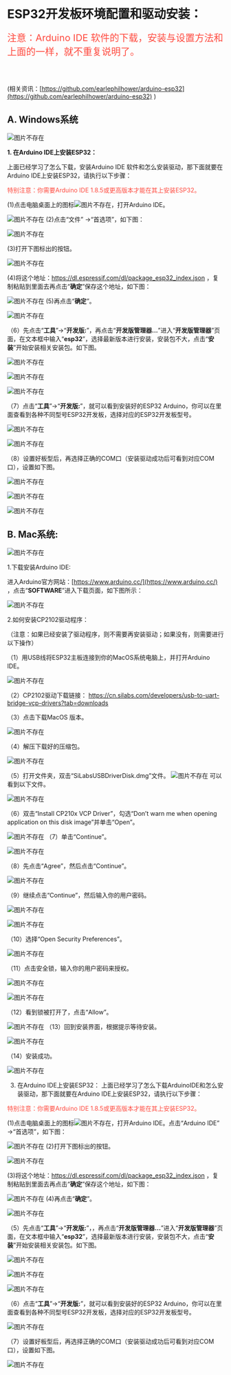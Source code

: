 # **ESP32开发板环境配置和驱动安装：**

<span style="font-size: 22px;"><span style="color: rgb(255, 76, 65); font-size: 22px;">注意：Arduino IDE 软件的下载，安装与设置方法和上面的一样，就不重复说明了。</span></span>

<br>
<br>

(相关资讯：[https://github.com/earlephilhower/arduino-esp32](https://github.com/earlephilhower/arduino-esp32) )

## **A. Windows系统**

![图片不存在](./media/eef95a4f71c9316e41a35813556e51da.png)

**1. 在Arduino IDE上安装ESP32：**

上面已经学习了怎么下载，安装Arduino IDE 软件和怎么安装驱动，那下面就要在Arduino IDE上安装ESP32，请执行以下步骤：

<span style="color: rgb(255, 76, 65);">特别注意：你需要Arduino IDE 1.8.5或更高版本才能在其上安装ESP32。</span>

(1)点击电脑桌面上的图标![图片不存在](./media/2aa3f7ff09ff5841f1864c521af61cbd.png)，打开Arduino IDE。

![图片不存在](./media/e50b14820c3bb291108dc8b9c0c12843.png)
(2)点击“文件” →“首选项”，如下图：

![图片不存在](./media/339b8fc0220890b15cac94e7fefd8e7f.png)

(3)打开下图标出的按钮。

![图片不存在](./media/dd6d3ea8b8ab77977ff2b2af74dbcdab.png)

(4)将这个地址：https://dl.espressif.com/dl/package_esp32_index.json ，复制粘贴到里面去再点击“**确定**”保存这个地址，如下图：

![图片不存在](./media/0f4697f40d0e4c73cdaa36a15034e63b.png)
(5)再点击“**确定**”。

![图片不存在](./media/11dd827f1f17588419bf7be03a47211d.png)

（6）先点击“**工具**”→“**开发版:**”，再点击“**开发版管理器...**”进入“**开发版管理器**”页面，在文本框中输入“**esp32**”，选择最新版本进行安装，安装包不大，点击“**安装**”开始安装相关安装包。如下图。

![图片不存在](./media/486d22dca3d5007c0866fe0dd4b3075e.png)

![图片不存在](./media/fe7700b0fc213248a7b2d09cd6fc20ae.png)

![图片不存在](./media/26766efa26cbdaa8d507e52e40317158.png)

（7）点击“**工具**”→“**开发版:**”，就可以看到安装好的ESP32 Arduino，你可以在里面查看到各种不同型号ESP32开发板，选择对应的ESP32开发板型号。

![图片不存在](./media/7d924f3a05df1addfd61d26a4b1f9eff.png)

![图片不存在](./media/07bbc456b0cfb6f5393701025233b38b.png)

（8）设置好板型后，再选择正确的COM口（安装驱动成功后可看到对应COM口），设置如下图。

![图片不存在](./media/65fcafd5ca192f1d566779a819e04d00.png)

![图片不存在](./media/2cdb1757b32b480e3dac16aa8385e13c.png)

![图片不存在](./media/3270b2614818b728fb3fdd4a45d239f9.png)

## B. Mac系统:

![图片不存在](./media/a94b5505840316715e4bc9badd0421ba.png)

1.下载安装Arduino IDE:

进入Arduino官方网站：[https://www.arduino.cc/](https://www.arduino.cc/) ，点击“**SOFTWARE**”进入下载页面，如下图所示：

![图片不存在](./media/2f1dce89630be8f6fdd23f38ab7097ec.png)

2.如何安装CP2102驱动程序：

（注意：如果已经安装了驱动程序，则不需要再安装驱动；如果没有，则需要进行以下操作）

（1）用USB线将ESP32主板连接到你的MacOS系统电脑上，并打开Arduino IDE。

![图片不存在](./media/a694cc7590112b9becc48e0ad33588ea.png)

（2）CP2102驱动下载链接：
https://cn.silabs.com/developers/usb-to-uart-bridge-vcp-drivers?tab=downloads

（3）点击下载MacOS 版本。

![图片不存在](./media/a369c4f935f32560b84a9b3b756c7dc5.png)

（4）解压下载好的压缩包。

![图片不存在](./media/43f7535e76478fc4bd3b4f7eb68ee068.png)

（5）打开文件夹，双击“SiLabsUSBDriverDisk.dmg”文件。
![图片不存在](./media/e339ed4aa5a59a7ffbd426da57cc5522.png)
可以看到以下文件。

![图片不存在](./media/ba80c239c55f073ad212e110898c9be5.png)

（6）双击“Install CP210x VCP Driver”，勾选“Don’t warn me when opening application on this disk image”并单击“Open”。

![图片不存在](./media/b90f9fec981a67e60d6d973049c8480a.png)
（7）单击“Continue”。

![图片不存在](./media/e3d154346714057c76f44a429d30bc75.png)

（8）先点击“Agree”，然后点击“Continue”。

![图片不存在](./media/df1b62568fc2737d10bebe86364d6240.png)

（9）继续点击“Continue”，然后输入你的用户密码。

![图片不存在](./media/8d5943e9f17648b7b345f2cb921835e8.png)

![图片不存在](./media/d5caae5575fc94e8837daad3675dd164.png)

（10）选择“Open Security Preferences”。

![图片不存在](./media/36fe00477b7e98da6cd3f7d4e074c489.png)

（11）点击安全锁，输入你的用户密码来授权。

![图片不存在](./media/4889cc38b37c1df851c7772aa1f74fe4.png)

![图片不存在](./media/85556fc015cdb38f51375ace1c498585.png)

（12）看到锁被打开了，点击“Allow”。

![图片不存在](./media/bb9213f09221a88dee06bd4ff792cd4c.png)
（13）回到安装界面，根据提示等待安装。

![图片不存在](./media/d49cc02c9a101542bb4a8572da600dfe.png)

（14）安装成功。

![图片不存在](./media/dead537234a8ea1a9feab59bc451eebb.png)

3. 在Arduino IDE上安装ESP32：
上面已经学习了怎么下载ArduinoIDE和怎么安装驱动，那下面就要在Arduino IDE上安装ESP32，请执行以下步骤：

<span style="color: rgb(255, 76, 65);">特别注意：你需要Arduino IDE 1.8.5或更高版本才能在其上安装ESP32。</span>

(1)点击电脑桌面上的图标![图片不存在](./media/2aa3f7ff09ff5841f1864c521af61cbd.png)，打开Arduino IDE。点击“Arduino IDE” →“首选项”，如下图：

![图片不存在](./media/9a1550c0afb15d603b35c14fc7eb9419.png)
(2)打开下图标出的按钮。

![图片不存在](./media/2021aa4872f771da0789e9d4d35c778e.png)

(3)将这个地址：https://dl.espressif.com/dl/package_esp32_index.json ，复制粘贴到里面去再点击“**确定**”保存这个地址，如下图：

![图片不存在](./media/01edadc223784029595d586e60336c53.png)
(4)再点击“**确定**”。

![图片不存在](./media/f88fa3fc64d0e88254ed1f1960ff20cf.png)

（5）先点击“**工具**”→“**开发版:**”，，再点击“**开发版管理器...**”进入“**开发版管理器**”页面，在文本框中输入“**esp32**”，选择最新版本进行安装，安装包不大，点击“**安装**”开始安装相关安装包。如下图。

![图片不存在](./media/b190d9a92887ff3f38fd00f9ef6a7bc6.png)

![图片不存在](./media/1bd7dab9f8e78713466d019451110080.png)

![图片不存在](./media/032996f813d7ccb74e4c6c8a6a13486f.png)

（6）点击“**工具**”→“**开发版:**”，就可以看到安装好的ESP32 Arduino，你可以在里面查看到各种不同型号ESP32开发板，选择对应的ESP32开发板型号。

![图片不存在](./media/40fb53f0ba1f781650ac404f8a25a3b6.png)

（7）设置好板型后，再选择正确的COM口（安装驱动成功后可看到对应COM口），设置如下图。

![图片不存在](./media/b240beb6e80e99e17c399d6d65f03fb4.png)




